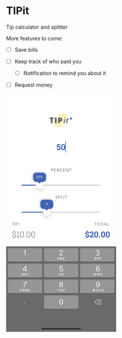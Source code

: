 # TIPit
  

Tip calculator and splitter  
  
    
More features to come:  
- [ ] Save bills  
- [ ] Keep track of who paid you  
  - [ ] Notification to remind you about it  
- [ ] Request money  

  
<kbd>
  <img src="screenshot.png" width="300">
</kbd>  

